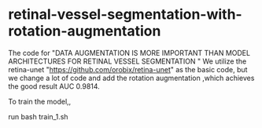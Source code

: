 # retinal-vessel-segmentation-with-rotation-augmentation
The code for "DATA AUGMENTATION IS MORE IMPORTANT THAN MODEL ARCHITECTURES FOR RETINAL VESSEL SEGMENTATION " We utilize the retina-unet "https://github.com/orobix/retina-unet" as the basic code, but we change a lot of code and add the rotation augmentation ,which achieves the good result AUC 0.9814.



To train the model,,

run bash train_1.sh

